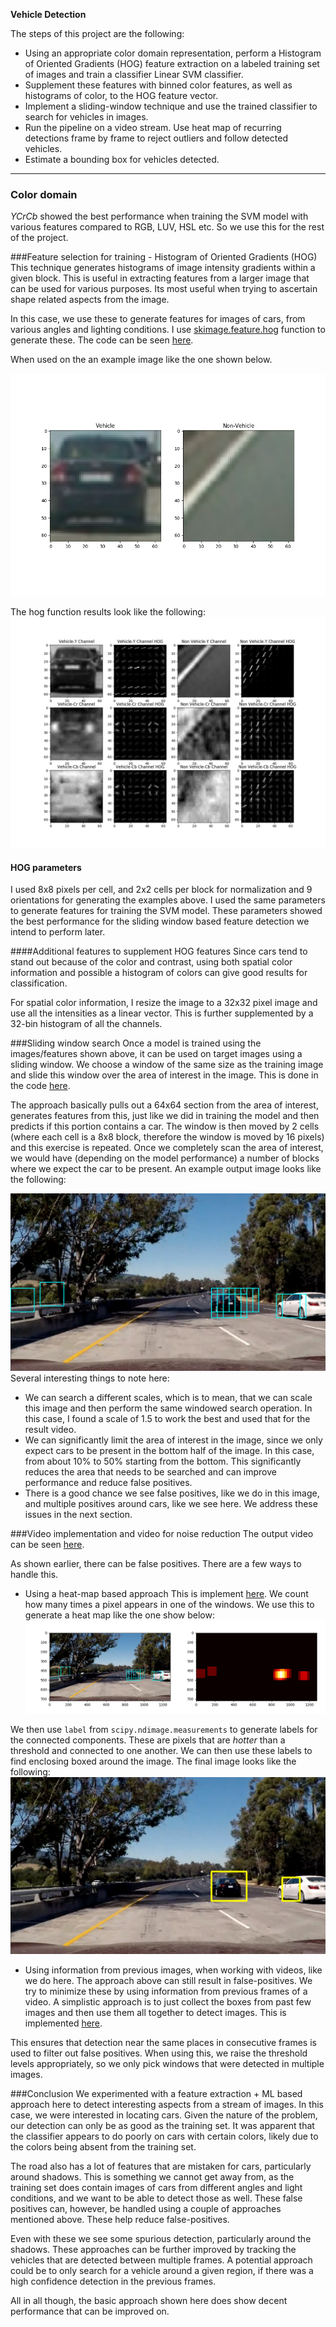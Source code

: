 
**Vehicle Detection**

The steps of this project are the following:

* Using an appropriate color domain representation, perform a Histogram of Oriented Gradients (HOG) feature extraction on a labeled training set of images and train a classifier Linear SVM classifier.
* Supplement these features with binned color features, as well as histograms of color, to the HOG feature vector. 
* Implement a sliding-window technique and use the trained classifier to search for vehicles in images.
* Run the pipeline on a video stream. Use heat map of recurring detections frame by frame to reject outliers and follow detected vehicles.
* Estimate a bounding box for vehicles detected.

---
### Color domain
_YCrCb_ showed the best performance when training the SVM model with various features compared to RGB, LUV, HSL etc. So we use this for the rest of the project.

###Feature selection for training - Histogram of Oriented Gradients (HOG)
This technique generates histograms of image intensity gradients within a given block. This is useful in extracting features from a larger image that can be used for various purposes. Its most useful when trying to ascertain shape related aspects from the image.

In this case, we use these to generate features for images of cars, from various angles and lighting conditions. I use [skimage.feature.hog](http://scikit-image.org/docs/0.11.x/api/skimage.feature.html#skimage.feature.hog) function to generate these.
The code can be seen [here](./src/main/python/utils.py#L17:L35).

When used on the an example image like the one shown below.

![Car, Not Car](./examples/car_not_car.png)

The hog function results look like the following:
![HOG Features and YCrCb transformation](./examples/hog_features.png)

#### HOG parameters
I used 8x8 pixels per cell, and 2x2 cells per block for normalization and 9 orientations for generating the examples above. I used the same parameters to generate features for training the SVM model.
These parameters showed the best performance for the sliding window based feature detection we intend to perform later.

####Additional features to supplement HOG features
Since cars tend to stand out because of the color and contrast, using both spatial color information and possible a histogram of colors can give good results for classification.

For spatial color information, I resize the image to a 32x32 pixel image and use all the intensities as a linear vector. This is further supplemented by a 32-bin histogram of all the channels.

###Sliding window search
Once a model is trained using the images/features shown above, it can be used on target images using a sliding window. We choose a window of
the same size as the training image and slide this window over the area of interest in the image. This is done in the code
[here](./src/main/python/utils.py#L129:L194).

The approach basically pulls out a 64x64 section from the area of interest, generates features from this, just like we did in training
the model and then predicts if this portion contains a car. The window is then moved by 2 cells (where each cell is a 8x8 block, therefore
the window is moved by 16 pixels) and this exercise is repeated. Once we completely scan the area of interest, we would have (depending on
the model performance) a number of blocks where we expect the car to be present. An example output image looks like the following:

![Sliding window](./examples/sliding_window.jpg)
Several interesting things to note here:
* We can search a different scales, which is to mean, that we can scale this image and then perform the same windowed search operation.
In this case, I found a scale of 1.5 to work the best and used that for the result video.
* We can significantly limit the area of interest in the image, since we only expect cars to be present in the bottom half of the image. In this case, from about 10% to 50% starting from the bottom. This significantly reduces the area that needs to be searched and can improve performance and reduce false positives.
* There is a good chance we see false positives, like we do in this image, and multiple positives around cars, like we see here. We address these issues in the next section.

###Video implementation and video for noise reduction
The output video can be seen [here](./project_video_output.mp4).

As shown earlier, there can be false positives. There are a few ways to handle this.
* Using a heat-map based approach
This is implement [here](./src/main/python/utils.py#L197:L224). We count how many times a pixel appears in one of the windows. We use this
to generate a heat map like the one show below:
![Heat map](./examples/bboxes_and_heat.png)

We then use `label` from `scipy.ndimage.measurements` to generate labels for the connected components. These are pixels that are _hotter_ than
a threshold and connected to one another. We can then use these labels to find enclosing boxed around the image. The final image looks like the following:
![Image with windows](./examples/test5.jpg)

* Using information from previous images, when working with videos, like we do here.
The approach above can still result in false-positives. We try to minimize these by using information from previous frames of a video. A simplistic
approach is to just collect the boxes from past few images and then use them all together to detect images. This is implemented
[here](./src/main/python/Main.py#L9:L43).

This ensures that detection near the same places in consecutive frames is used to filter out false positives. When using this,
we raise the threshold levels appropriately, so we only pick windows that were detected in multiple images.

###Conclusion
We experimented with a feature extraction + ML based approach here to detect interesting aspects from a stream of images. In this case,
we were interested in locating cars. Given the nature of the problem, our detection can only be as good as the training set. It was
apparent that the classifier appears to do poorly on cars with certain colors, likely due to the colors being absent from the training set.

The road also has a lot of features that are mistaken for cars, particularly around shadows. This is something we cannot get away from, as the
training set does contain images of cars from different angles and light conditions, and we want to be able to detect those as well. These
false positives can, however, be handled using a couple of approaches mentioned above. These help reduce false-positives.

Even with these we see some spurious detection, particularly around the shadows. These approaches can be further improved by tracking
the vehicles that are detected between multiple frames. A potential approach could be to only search for a vehicle around a given region, if
 there was a high confidence detection in the previous frames.

All in all though, the basic approach shown here does show decent performance that can be improved on.